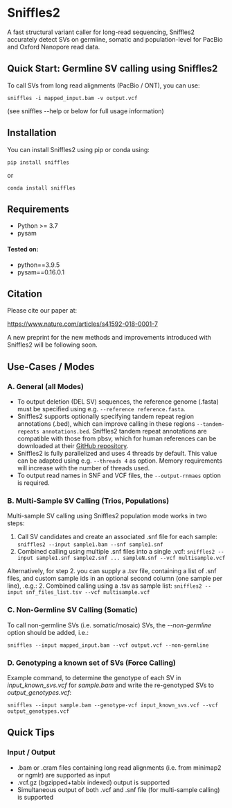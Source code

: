 # Sniffles2
A fast structural variant caller for long-read sequencing, Sniffles2 accurately detect SVs on germline, somatic and population-level for PacBio and Oxford Nanopore read data.

## Quick Start: Germline SV calling using Sniffles2
To call SVs from long read alignments (PacBio / ONT), you can use:

`sniffles -i mapped_input.bam -v output.vcf`

(see sniffles --help or below for full usage information)

## Installation
You can install Sniffles2 using pip or conda using:

`pip install sniffles`

or

`conda install sniffles`

## Requirements
* Python >= 3.7
* pysam

#### Tested on:
* python==3.9.5
* pysam==0.16.0.1

## Citation
Please cite our paper at:

https://www.nature.com/articles/s41592-018-0001-7

A new preprint for the new methods and improvements introduced with Sniffles2 will be following soon.

## Use-Cases / Modes

### A. General (all Modes)
* To output deletion (DEL SV) sequences, the reference genome (.fasta) must be specified using e.g. `--reference reference.fasta`.
* Sniffles2 supports optionally specifying tandem repeat region annotations (.bed), which can improve calling in these regions `--tandem-repeats annotations.bed`. Sniffles2 tandem repeat annotations are compatible with those from pbsv, which for human references can be downloaded at their [GitHub repository](https://github.com/PacificBiosciences/pbsv/blob/master/annotations/).
* Sniffles2 is fully parallelized and uses 4 threads by default. This value can be adapted using e.g. `--threads 4` as option. Memory requirements will increase with the number of threads used.
* To output read names in SNF and VCF files, the `--output-rnmaes` option is required.

### B. Multi-Sample SV Calling (Trios, Populations)
Multi-sample SV calling using Sniffles2 population mode works in two steps:

1. Call SV candidates and create an associated .snf file for each sample: `sniffles2 --input sample1.bam --snf sample1.snf`
2. Combined calling using multiple .snf files into a single .vcf: `sniffles2 --input sample1.snf sample2.snf ... sampleN.snf --vcf multisample.vcf`

Alternatively, for step 2. you can supply a .tsv file, containing a list of .snf files, and custom sample ids in an optional second column (one sample per line), .e.g.:
2. Combined calling using a .tsv as sample list: `sniffles2 --input snf_files_list.tsv --vcf multisample.vcf`

### C. Non-Germline SV Calling (Somatic) 
To call non-germline SVs (i.e. somatic/mosaic) SVs, the *--non-germline* option should be added, i.e.:

`sniffles --input mapped_input.bam --vcf output.vcf --non-germline`

### D. Genotyping a known set of SVs (Force Calling)
Example command, to determine the genotype of each SV in *input_known_svs.vcf* for *sample.bam* and write the re-genotyped SVs to *output_genotypes.vcf*:

`sniffles --input sample.bam --genotype-vcf input_known_svs.vcf --vcf output_genotypes.vcf`

## Quick Tips

### Input / Output
* .bam or .cram files containing long read alignments (i.e. from minimap2 or ngmlr) are supported as input
* .vcf.gz (bgzipped+tabix indexed) output is supported
* Simultaneous output of both .vcf and .snf file (for multi-sample calling) is supported 

